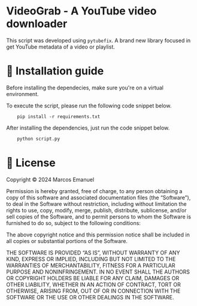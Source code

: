 # VideoGrab - A YouTube video downloader

This script was developed using ```pytubefix```. A brand new library focused in get YouTube metadata of a video or playlist.


# :wrench: Installation guide

Before installing the dependecies, make sure you're on a virtual environment.

To execute the script, please run the following code snippet below.

```
    pip install -r requirements.txt
```

After installing the dependencies, just run the code snippet below.

```py
    python script.py
```

# :memo: License

Copyright © 2024 Marcos Emanuel

Permission is hereby granted, free of charge, to any person obtaining a copy of this software and associated documentation files (the “Software”), to deal in the Software without restriction, including without limitation the rights to use, copy, modify, merge, publish, distribute, sublicense, and/or sell copies of the Software, and to permit persons to whom the Software is furnished to do so, subject to the following conditions:

The above copyright notice and this permission notice shall be included in all copies or substantial portions of the Software.

THE SOFTWARE IS PROVIDED “AS IS”, WITHOUT WARRANTY OF ANY KIND, EXPRESS OR IMPLIED, INCLUDING BUT NOT LIMITED TO THE WARRANTIES OF MERCHANTABILITY, FITNESS FOR A PARTICULAR PURPOSE AND NONINFRINGEMENT. IN NO EVENT SHALL THE AUTHORS OR COPYRIGHT HOLDERS BE LIABLE FOR ANY CLAIM, DAMAGES OR OTHER LIABILITY, WHETHER IN AN ACTION OF CONTRACT, TORT OR OTHERWISE, ARISING FROM, OUT OF OR IN CONNECTION WITH THE SOFTWARE OR THE USE OR OTHER DEALINGS IN THE SOFTWARE.